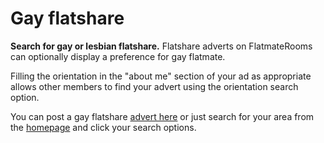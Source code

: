 Gay flatshare
=============

**Search for gay or lesbian flatshare.** Flatshare adverts on FlatmateRooms can
optionally display a preference for gay flatmate.


Filling the orientation in the "about me" section of your ad as appropriate
allows other members to find your advert using the orientation search option.


You can post a gay flatshare [advert here](/post) or just search for your area
from the [homepage](/) and click your search options.

